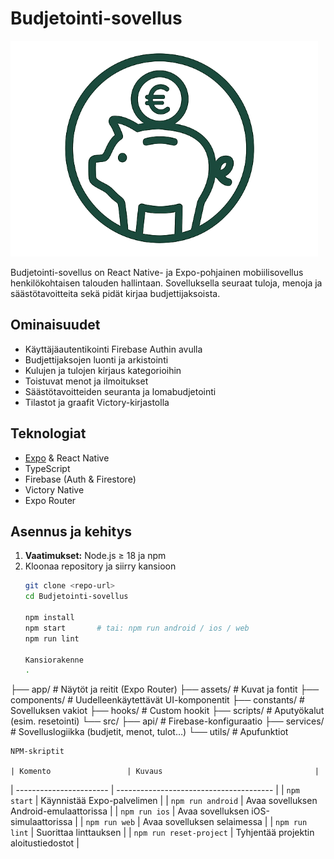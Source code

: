 # Budjetointi-sovellus




![Logo](assets/images/budjetti_logo.png)

Budjetointi-sovellus on React Native- ja Expo-pohjainen mobiilisovellus henkilökohtaisen talouden hallintaan. Sovelluksella seuraat tuloja, menoja ja säästötavoitteita sekä pidät kirjaa budjettijaksoista.

## Ominaisuudet

- Käyttäjäautentikointi Firebase Authin avulla  
- Budjettijaksojen luonti ja arkistointi  
- Kulujen ja tulojen kirjaus kategorioihin  
- Toistuvat menot ja ilmoitukset  
- Säästötavoitteiden seuranta ja lomabudjetointi  
- Tilastot ja graafit Victory-kirjastolla

## Teknologiat

- [Expo](https://expo.dev) & React Native  
- TypeScript  
- Firebase (Auth & Firestore)  
- Victory Native  
- Expo Router

## Asennus ja kehitys

1. **Vaatimukset:** Node.js ≥ 18 ja npm  
2. Kloonaa repository ja siirry kansioon  
   ```bash
   git clone <repo-url>
   cd Budjetointi-sovellus

   npm install
   npm start       # tai: npm run android / ios / web
   npm run lint

   Kansiorakenne
   .
├── app/               # Näytöt ja reitit (Expo Router)
├── assets/            # Kuvat ja fontit
├── components/        # Uudelleenkäytettävät UI-komponentit
├── constants/         # Sovelluksen vakiot
├── hooks/             # Custom hookit
├── scripts/           # Aputyökalut (esim. resetointi)
└── src/
    ├── api/           # Firebase-konfiguraatio
    ├── services/      # Sovelluslogiikka (budjetit, menot, tulot…)
    └── utils/         # Apufunktiot


    NPM‑skriptit

    | Komento                 | Kuvaus                                  |
| ----------------------- | --------------------------------------- |
| `npm start`             | Käynnistää Expo-palvelimen              |
| `npm run android`       | Avaa sovelluksen Android-emulaattorissa |
| `npm run ios`           | Avaa sovelluksen iOS-simulaattorissa    |
| `npm run web`           | Avaa sovelluksen selaimessa             |
| `npm run lint`          | Suorittaa linttauksen                   |
| `npm run reset-project` | Tyhjentää projektin aloitustiedostot    |






 
 
